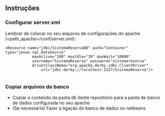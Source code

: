 ## Instruções 
### Configurar server.xml
Lembrar de colocar no seu arquivos de configurações do apache (<path_apache>/conf/server.xml):
```
<Resource name="jdbc/SistemaReservaDB" auth="Container" type="javax.sql.DataSource"
            maxActive="100" maxIdle="30" maxWait="10000"
            username="SistemaReserva" password="sistemareserva"
            driverClassName="org.apache.derby.jdbc.ClientDriver"
                url="jdbc:derby://localhost:1527/SistemaReserva"/>
               
```
### Copiar arquivos do banco
- Copiar o conteúdo da pasta db deste repositório para a pasta de banco de dados configurada no seu apache
- (Se necessário) Fazer a ligação do banco de dados no netbeans
